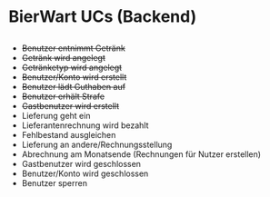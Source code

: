 # BierWart UCs (Backend)


## 


 - ~~Benutzer entnimmt Getränk~~
 - ~~Getränk wird angelegt~~
 - ~~Getränketyp wird angelegt~~
 - ~~Benutzer/Konto wird erstellt~~
 - ~~Benutzer lädt Guthaben auf~~
 - ~~Benutzer erhält Strafe~~
 - ~~Gastbenutzer wird erstellt~~
 - Lieferung geht ein
 - Lieferantenrechnung wird bezahlt
 - Fehlbestand ausgleichen
 - Lieferung an andere/Rechnungsstellung
 - Abrechnung am Monatsende (Rechnungen für Nutzer erstellen)
 - Gastbenutzer wird geschlossen
 - Benutzer/Konto wird geschlossen
 - Benutzer sperren
